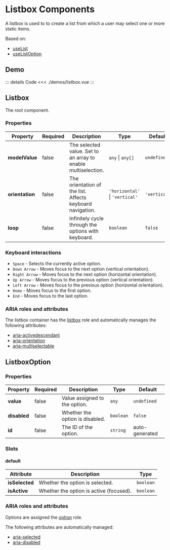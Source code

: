 <script setup>
import ListDemo from './demos/listbox.vue'
</script>

# Listbox Components

A listbox is used to to create a list from which a user may select one or more static items.

Based on:

- [useList](/composables/list)
- [useListOption](/composables/list-option)

## Demo

<ListDemo />

::: details Code
<<< ./demos/listbox.vue
:::

## Listbox

The root component.

### Properties

| Property        | Required | Description                                                   | Type                           | Default      |
| --------------- | -------- | ------------------------------------------------------------- | ------------------------------ | ------------ |
| **modelValue**  | false    | The selected value. Set to an array to enable multiselection. | `any` \| `any[]`               | `undefined`  |
| **orientation** | false    | The orientation of the list. Affects keyboard navigation.     | `'horizontal'` \| `'vertical'` | `'vertical'` |
| **loop**        | false    | Infinitely cycle through the options with keyboard.           | `boolean`                      | `false`      |

### Keyboard interactions

- `Space` - Selects the currently active option.
- `Down Arrow` - Moves focus to the next option (vertical orientation).
- `Right Arrow` - Moves focus to the next option (horizontal orientation).
- `Up Arrow` - Moves focus to the previous option (vertical orientation).
- `Left Arrow` - Moves focus to the previous option (horizontal orientation).
- `Home` - Moves focus to the first option.
- `End` - Moves focus to the last option.

### ARIA roles and attributes

The listbox container has the [listbox](https://developer.mozilla.org/en-US/docs/Web/Accessibility/ARIA/Roles/listbox_role) role and automatically manages the following attributes:

- [aria-activedescendant](https://developer.mozilla.org/en-US/docs/Web/Accessibility/ARIA/Attributes/aria-activedescendant)
- [aria-orientation](https://developer.mozilla.org/en-US/docs/Web/Accessibility/ARIA/Attributes/aria-orientation)
- [aria-multiselectable](https://developer.mozilla.org/en-US/docs/Web/Accessibility/ARIA/Attributes/aria-multiselectable)

## ListboxOption

### Properties

| Property     | Required | Description                     | Type      | Default        |
| ------------ | -------- | ------------------------------- | --------- | -------------- |
| **value**    | false    | Value assigned to the option.   | `any`     | `undefined`    |
| **disabled** | false    | Whether the option is disabled. | `boolean` | `false`        |
| **id**       | false    | The ID of the option.           | `string`  | auto-generated |

### Slots

#### default

| Attribute      | Description                             | Type      |
| -------------- | --------------------------------------- | --------- |
| **isSelected** | Whether the option is selected.         | `boolean` |
| **isActive**   | Whether the option is active (focused). | `boolean` |

### ARIA roles and attributes

Options are assigned the [option](https://developer.mozilla.org/en-US/docs/Web/Accessibility/ARIA/Roles/option_role) role.

The following attributes are automatically managed:

- [aria-selected](https://developer.mozilla.org/en-US/docs/Web/Accessibility/ARIA/Attributes/aria-selected)
- [aria-disabled](https://developer.mozilla.org/en-US/docs/Web/Accessibility/ARIA/Attributes/aria-disabled)
